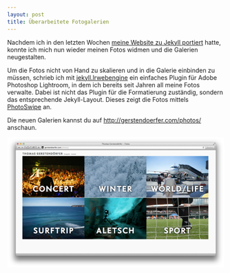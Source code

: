 ```yaml
---
layout: post
title: Überarbeitete Fotogalerien
---
```


Nachdem ich in den letzten Wochen
[meine Website zu Jekyll portiert](../20/byebye-xslt-hello-jekyll.html)
hatte, konnte ich mich nun wieder meinen Fotos widmen und die Galerien
neugestalten.

Um die Fotos nicht von Hand zu skalieren und in die Galerie einbinden zu
müssen, schrieb ich mit
[jekyll.lrwebengine](https://github.com/tgerstendoerfer/jekyll.lrwebengine)
ein einfaches Plugin für Adobe Photoshop Lightroom, in dem ich bereits seit
Jahren all meine Fotos verwalte.
Dabei ist nicht das Plugin für die Formatierung zuständig, sondern das
entsprechende Jekyll-Layout.
Dieses zeigt die Fotos mittels [PhotoSwipe](http://www.photoswipe.com) an.

Die neuen Galerien kannst du auf <http://gerstendoerfer.com/photos/>
anschaun.

<a href="http://gerstendoerfer.com/photos/" title="Thomas Gerstendörfers Fotos"><img src="/images/galleries-2013.png" alt="Screenshot"></a>
